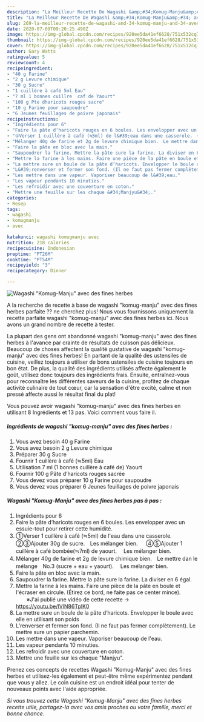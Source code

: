 ```yaml
---
description: "La Meilleur Recette De Wagashi &amp;#34;Komug-Manju&amp;#34; avec des fines herbes"
title: "La Meilleur Recette De Wagashi &amp;#34;Komug-Manju&amp;#34; avec des fines herbes"
slug: 269-la-meilleur-recette-de-wagashi-and-34-komug-manju-and-34-avec-des-fines-herbes
date: 2020-07-09T09:20:25.490Z
image: https://img-global.cpcdn.com/recipes/920ee5da41ef6628/751x532cq70/wagashi-komug-manju-avec-des-fines-herbes-photo-principale-de-la-recette.jpg
thumbnail: https://img-global.cpcdn.com/recipes/920ee5da41ef6628/751x532cq70/wagashi-komug-manju-avec-des-fines-herbes-photo-principale-de-la-recette.jpg
cover: https://img-global.cpcdn.com/recipes/920ee5da41ef6628/751x532cq70/wagashi-komug-manju-avec-des-fines-herbes-photo-principale-de-la-recette.jpg
author: Gary Watts
ratingvalue: 5
reviewcount: 4
recipeingredient:
- "40 g Farine"
- "2 g Levure chimique"
- "30 g Sucre"
- "1 cuillère à café 5ml Eau"
- "7 ml 1 bonnes cuillre  caf de Yaourt"
- "100 g Pte dharicots rouges sacre"
- "10 g Farine pour saupoudre"
- "6 Jeunes feuillages de poivre japonais"
recipeinstructions:
- "Ingrédients pour 6"
- "Faire la pâte d‘haricots rouges en 6 boules. Les envelopper avec un essuie-tout pour retirer cette humidité."
- "①Verser 1 cuillère à café (≒5ml) de l&#39;eau dans une casserole.　②③Ajouter 30g de sucre.　Les mélanger bien. 　 ④⑤Ajouter 1 cuillère à café bombée(≒7ml) de yaourt. 　Les mélanger bien."
- "Mélanger 40g de farine et 2g de levure chimique bien.　Le mettre dan le mélange　No.3 (sucre + eau + yaourt). 　Les mélanger bien."
- "Faire la pâte en bloc avec la main."
- "Saupoudrer la farine. Mettre la pâte sure la farine. La diviser en 6 égal."
- "Mettre la farine à les mains. Faire une pièce de la pâte en boule et l&#39;écraser en circule. (Étirez ce bord, ne faite pas ce center mince). 　　※J&#39;ai publié une vidéo de cette recette →　https://youtu.be/IVlN86TplK0"
- "La mettre sure un boule de la pâte d‘haricots. Envelopper le boule avec elle en utilisant son poids"
- "L&#39;renverser et fermer son fond. (Il ne faut pas fermer complètement). Le mettre sure un papier parchemin."
- "Les mettre dans une vapeur. Vaporiser beaucoup de l&#39;eau."
- "Les vapeur pendants 10 minuties."
- "Les refroidir avec une couverture en coton."
- "Mettre une feuille sur les chaque &#34;Manjyu&#34;."
categories:
- Resep
tags:
- wagashi
- komugmanju
- avec

katakunci: wagashi komugmanju avec 
nutrition: 218 calories
recipecuisine: Indonesian
preptime: "PT26M"
cooktime: "PT54M"
recipeyield: "3"
recipecategory: Dinner

---
```



![Wagashi &#34;Komug-Manju&#34; avec des fines herbes](https://img-global.cpcdn.com/recipes/920ee5da41ef6628/751x532cq70/wagashi-komug-manju-avec-des-fines-herbes-photo-principale-de-la-recette.jpg)

A la recherche de recette à base de wagashi &#34;komug-manju&#34; avec des fines herbes parfaite ?? ne cherchez plus! Nous vous fournissons uniquement la recette parfaite wagashi &#34;komug-manju&#34; avec des fines herbes ici. Nous avons un grand nombre de recette à tester.

La plupart des gens ont abandonné wagashi &#34;komug-manju&#34; avec des fines herbes à l'avance par crainte de résultats de cuisson pas délicieux. Beaucoup de choses affectent la qualité gustative de wagashi &#34;komug-manju&#34; avec des fines herbes! En partant de la qualité des ustensiles de cuisine, veillez toujours à utiliser de bons ustensiles de cuisine toujours en bon état. De plus, la qualité des ingrédients utilisés affecte également le goût, utilisez donc toujours des ingrédients frais. Ensuite, entraînez-vous pour reconnaître les différentes saveurs de la cuisine, profitez de chaque activité culinaire de tout cœur, car la sensation d'être excité, calme et non pressé affecte aussi le résultat final du plat!

<!--inarticleads1-->

Vous pouvez avoir wagashi &#34;komug-manju&#34; avec des fines herbes en utilisant 8 Ingrédients et 13 pas. Voici comment vous faire il.

##### Ingrédients de wagashi &#34;komug-manju&#34; avec des fines herbes :

1. Vous avez besoin 40 g Farine
1. Vous avez besoin 2 g Levure chimique
1. Préparer 30 g Sucre
1. Fournir 1 cuillère à café (≒5ml) Eau
1. Utilisation 7 ml (1 bonnes cuillère à café de) Yaourt
1. Fournir 100 g Pâte d‘haricots rouges sacrée
1. Vous devez vous préparer 10 g Farine pour saupoudre
1. Vous devez vous préparer 6 Jeunes feuillages de poivre japonais




<!--inarticleads2-->

##### Wagashi &#34;Komug-Manju&#34; avec des fines herbes pas à pas :

1. Ingrédients pour 6
1. Faire la pâte d‘haricots rouges en 6 boules. Les envelopper avec un essuie-tout pour retirer cette humidité.
1. ①Verser 1 cuillère à café (≒5ml) de l&#39;eau dans une casserole.　②③Ajouter 30g de sucre.　Les mélanger bien. 　 ④⑤Ajouter 1 cuillère à café bombée(≒7ml) de yaourt. 　Les mélanger bien.
1. Mélanger 40g de farine et 2g de levure chimique bien.　Le mettre dan le mélange　No.3 (sucre + eau + yaourt). 　Les mélanger bien.
1. Faire la pâte en bloc avec la main.
1. Saupoudrer la farine. Mettre la pâte sure la farine. La diviser en 6 égal.
1. Mettre la farine à les mains. Faire une pièce de la pâte en boule et l&#39;écraser en circule. (Étirez ce bord, ne faite pas ce center mince). 　　※J&#39;ai publié une vidéo de cette recette →　https://youtu.be/IVlN86TplK0
1. La mettre sure un boule de la pâte d‘haricots. Envelopper le boule avec elle en utilisant son poids
1. L&#39;renverser et fermer son fond. (Il ne faut pas fermer complètement). Le mettre sure un papier parchemin.
1. Les mettre dans une vapeur. Vaporiser beaucoup de l&#39;eau.
1. Les vapeur pendants 10 minuties.
1. Les refroidir avec une couverture en coton.
1. Mettre une feuille sur les chaque &#34;Manjyu&#34;.




<!--inarticleads1-->

<p>
Prenez ces concepts de recettes Wagashi &#34;Komug-Manju&#34; avec des fines herbes et utilisez-les également et peut-être même expérimentez pendant que vous y allez. Le coin cuisine est un endroit idéal pour tenter de nouveaux points avec l'aide appropriée.
</p>

<p>
<i>Si vous trouvez cette Wagashi &#34;Komug-Manju&#34; avec des fines herbes recette utile, partagez-la avec vos amis proches ou votre famille, merci et bonne chance.</i>
</p>
